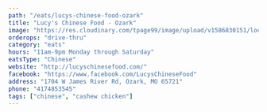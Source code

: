 ```yaml
---
path: "/eats/lucys-chinese-food-ozark"
title: "Lucy's Chinese Food - Ozark"
image: "https://res.cloudinary.com/tpage99/image/upload/v1586830151/local417eats/local417eatslogo.png"
orderops: "drive-thru"
category: "eats"
hours: "11am-9pm Monday through Saturday"
eatsType: "Chinese"
website: "http://lucyschinesefood.com/"
facebook: "https://www.facebook.com/LucysChineseFood"
address: "1704 W James River Rd, Ozark, MO 65721"
phone: "4174853545"
tags: ["chinese", "cashew chicken"]
---
```

